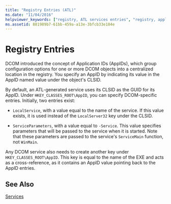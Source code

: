 ```yaml
---
title: "Registry Entries (ATL)"
ms.date: "11/04/2016"
helpviewer_keywords: ["registry, ATL services entries", "registry, application IDs"]
ms.assetid: 881989b7-61bb-459a-a13e-3bfcb33e184e
---
```

# Registry Entries

DCOM introduced the concept of Application IDs (AppIDs), which group configuration options for one or more DCOM objects into a centralized location in the registry. You specify an AppID by indicating its value in the AppID named value under the object's CLSID.

By default, an ATL-generated service uses its CLSID as the GUID for its AppID. Under `HKEY_CLASSES_ROOT\AppID`, you can specify DCOM-specific entries. Initially, two entries exist:

- `LocalService`, with a value equal to the name of the service. If this value exists, it is used instead of the `LocalServer32` key under the CLSID.

- `ServiceParameters`, with a value equal to `-Service`. This value specifies parameters that will be passed to the service when it is started. Note that these parameters are passed to the service's `ServiceMain` function, not `WinMain`.

Any DCOM service also needs to create another key under `HKEY_CLASSES_ROOT\AppID`. This key is equal to the name of the EXE and acts as a cross-reference, as it contains an AppID value pointing back to the AppID entries.

## See Also

[Services](../atl/atl-services.md)

